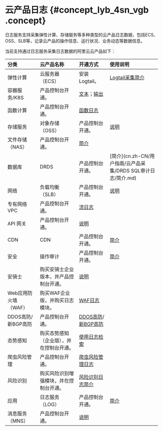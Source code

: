 # 云产品日志 {#concept_lyb_4sn_vgb .concept}

日志服务支持采集弹性计算、存储服务等多种类型的云产品日志数据，包括ECS、OSS、SLB等，记录云产品的操作信息、运行状况、业务动态等数据信息。

当前支持通过日志服务采集日志数据的阿里云云产品如下：

|分类|云产品名称|开通方式|使用说明|
|:-|:----|:---|:---|
|弹性计算|云服务器（ECS）|安装Logtail。|[Logtail采集简介](cn.zh-CN/用户指南/Logtail采集/简介/Logtail简介.md)|
|容器服务/K8S|产品控制台开通。|[文本](cn.zh-CN/用户指南/Logtail采集/容器日志采集/容器文本日志.md)；[输出](cn.zh-CN/用户指南/Logtail采集/容器日志采集/容器标准输出.md)|
|函数计算|产品控制台开通。|[函数日志](https://help.aliyun.com/document_detail/73349.html)|
|存储服务|对象存储（OSS）|产品控制台开通。|[说明](cn.zh-CN/用户指南/云产品采集/OSS访问日志/OSS访问日志.md)|
|文件存储（NAS）|产品控制台开通。|[简介](cn.zh-CN/用户指南/云产品采集/NAS访问日志/简介.md)|
|数据库|DRDS|产品控制台开通。|[简介](cn.zh-CN/用户指南/云产品采集/DRDS SQL审计日志/简介.md)|
|网络|负载均衡（SLB）|产品控制台开通。|[说明](cn.zh-CN/用户指南/云产品采集/负载均衡7层访问日志.md)|
|专有网络 VPC|产品控制台开通。|[流日志](../../../../../cn.zh-CN/用户指南/流日志.md)|
|API 网关|产品控制台开通。|[说明](cn.zh-CN/用户指南/云产品采集/API网关访问日志.md)|
|CDN|CDN|产品控制台开通。|[简介](cn.zh-CN/用户指南/云产品采集/CDN访问日志/简介.md)|
|安全|操作审计|产品控制台开通。|[简介](cn.zh-CN/用户指南/云产品采集/ActionTrail访问日志/简介.md)|
|安骑士|购买安骑士企业版本，并产品控制台开通。|[说明](cn.zh-CN/用户指南/云产品采集/安骑士日志/安骑士日志.md)|
|Web应用防火墙（WAF）|购买WAF企业版，并购买日志模块。|[WAF日志]()|
|DDOS高防/新BGP高防|产品控制台开通。|[DDOS高防](cn.zh-CN/用户指南/云产品采集/DDoS高防日志/简介.md)/[新BGP高防](cn.zh-CN/用户指南/云产品采集/新BGP高防日志/简介.md)|
|态势感知|购买态势感知（企业版），并在控制台开通。|[使用日志检索](../../../../../cn.zh-CN/用户指南/日志检索/使用日志检索.md)|
|爬虫风险管理|产品控制台开通。|[爬虫风险管理日志]() |
|风险识别|购买风险识别增强模块，并在控制台开通。|[风险识别日志简介](cn.zh-CN/用户指南/云产品采集/风险识别日志/风险识别日志简介.md)|
|应用|日志服务（LOG）|产品控制台开通。|[简介](cn.zh-CN/用户指南/服务监控/服务日志/简介.md)|
|消息服务（MNS）|产品控制台开通。|[说明](cn.zh-CN/用户指南/云产品采集/MNS日志.md)|

